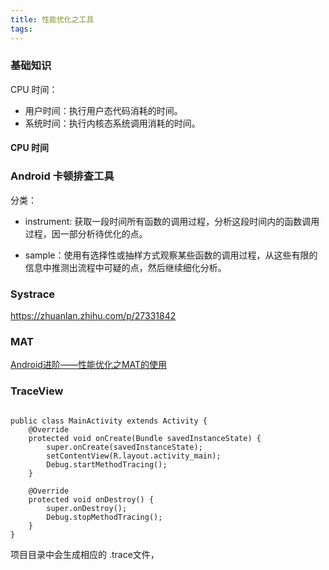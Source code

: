 ```yaml
---
title: 性能优化之工具
tags:
---
```



### 基础知识


CPU 时间：

    
* 用户时间：执行用户态代码消耗的时间。
* 系统时间：执行内核态系统调用消耗的时间。


#### CPU 时间



### Android 卡顿排查工具

分类：

* instrument: 获取一段时间所有函数的调用过程，分析这段时间内的函数调用过程，因一部分析待优化的点。

* sample：使用有选择性或抽样方式观察某些函数的调用过程，从这些有限的信息中推测出流程中可疑的点，然后继续细化分析。



### Systrace

https://zhuanlan.zhihu.com/p/27331842



### MAT 

[Android进阶——性能优化之MAT的使用](https://blog.csdn.net/qq_30379689/article/details/102616657#comments)


### TraceView

```

public class MainActivity extends Activity {
	@Override
	protected void onCreate(Bundle savedInstanceState) {
		super.onCreate(savedInstanceState);
		setContentView(R.layout.activity_main);
		Debug.startMethodTracing();
	}
 
	@Override
	protected void onDestroy() {
		super.onDestroy();
		Debug.stopMethodTracing();
	}
}
```

项目目录中会生成相应的 .trace文件，